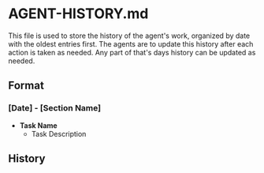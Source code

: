 # AGENT-HISTORY.md

This file is used to store the history of the agent's work, organized by date with the oldest entries first.
The agents are to update this history after each action is taken as needed.  Any part of that's days history can be updated as needed.

## Format

### [Date] - [Section Name]
- **Task Name**
  - Task Description

## History
